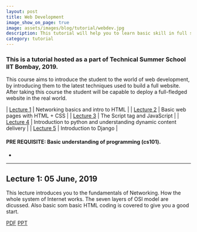 ```yaml
---
layout: post
title: Web Development
image_show_on_page: true
image: assets/images/blog/tutorial/webdev.jpg
description: This tutorial will help you to learn basic skill in full stack website development.
category: tutorial
---
```

### This is a tutorial hosted as a part of Technical Summer School IIT Bombay, 2019.

This course aims to introduce the student to the world of web development, by introducing them to the latest techniques used to build a full website. After taking this course the student will be capable to deploy a full-fledged website in the real world.


| [Lecture 1](#lecture1) | Networking basics and intro to HTML                               |
| [Lecture 2](#lecture2) | Basic web pages with HTML + CSS                                   |
| [Lecture 3](#lecture3) | The Script tag and JavaScript                                     |
| [Lecture 4](#lecture4) | Introduction to python and understanding dynamic content delivery |
| [Lecture 5](#lecture5) | Introduction to Django                                            |

#### PRE REQUISITE: Basic understanding of programming (cs101).

<!-- Divider -->
<ul class="alt">
<li></li>
</ul>
<hr class="major" />


## Lecture 1: 05 June, 2019<a name="lecture1"></a>
  This lecture introduces you to the fundamentals of Networking. How the whole system of Internet works. The seven layers of OSI model are dicussed. Also basic som basic HTML coding is covered to give you a good start.

<a target="blank" href="{{ site.url }}/assets/files/blog/tutorials/webdev/Part1.pdf" class="button special">PDF</a>
<a target="blank" href="{{ site.url }}/assets/files/blog/tutorials/webdev/Part1.pptx" class="button ">PPT</a>
